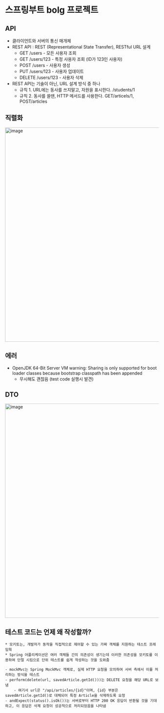 # 스프링부트 bolg 프로젝트

## API 
- 클라이언트와 서버의 통신 매개체
- REST API : REST (Representational State Transfer), RESTful URL 설계
    * GET /users - 모든 사용자 조회
    * GET /users/123 - 특정 사용자 조회 (ID가 123인 사용자)
    * POST /users - 사용자 생성
    * PUT /users/123 - 사용자 업데이트
    * DELETE /users/123 - 사용자 삭제
- REST API는 기술이 아닌, URL 설계 방식 중 하나
    * 규칙 1. URL에는 동사를 쓰지말고, 자원을 표시한다. /students/1
    * 규칙 2. 동사를 쓸땐, HTTP 메서드를 사용한다. GET/articels/1, POST/articles
 
## 직렬화 
<img width="700" alt="image" src="https://github.com/user-attachments/assets/c9d3ea77-c37b-48a8-82c0-2cfd2d457dfa">

## 에러
- OpenJDK 64-Bit Server VM warning: Sharing is only supported for boot loader classes because bootstrap classpath has been appended
    * 무시해도 괜찮음 (test code 실행시 발견)

## DTO 
<img width="700" alt="image" src="https://github.com/user-attachments/assets/a036193e-3d73-4a9c-845b-41aab0b944ab">

## 테스트 코드는 언제 왜 작성할까?
    * 모키토는, 개발자가 동작을 직접적으로 제어할 수 있는 가짜 객체를 지원하는 테스트 프레임웍
    * Spring 어플리케이션은 여러 객체들 간의 의존성이 생기는데 이러한 의존성을 모키토를 이용하여 단절 시킴으로 단위 테스트를 쉽게 작성하는 것을 도와줌

	- mockMvc는 Spring MockMvc 객체로, 실제 HTTP 요청을 모의하여 서버 측에서 이를 처리하는 방식을 테스트
	- perform(delete(url, savedArticle.getId()))는 DELETE 요청을 해당 URL로 보냄
        - 여기서 url은 "/api/articles/{id}"이며, {id} 부분은 savedArticle.getId()로 대체되어 특정 Article을 삭제하도록 요청
	- andExpect(status().isOk())는 서버로부터 HTTP 200 OK 응답이 반환될 것을 기대하고, 이 응답은 삭제 요청이 성공적으로 처리되었음을 나타냄

